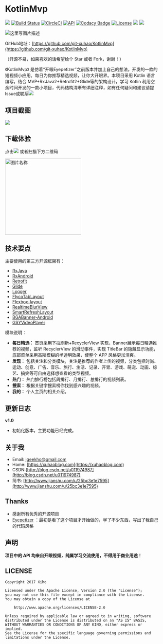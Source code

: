 # KotlinMvp

[![](https://jitpack.io/v/git-xuhao/KotlinMvp.svg)](https://jitpack.io/#git-xuhao/KotlinMvp)
[![Build Status](https://travis-ci.org/git-xuhao/KotlinMvp.svg?branch=master)](https://travis-ci.org/git-xuhao/KotlinMvp)
[![CircleCI](https://circleci.com/gh/git-xuhao/KotlinMvp/tree/master.svg?style=svg)](https://circleci.com/gh/git-xuhao/KotlinMvp/tree/master)
[![API](https://img.shields.io/badge/API-19%2B-brightgreen.svg?style=flat)](https://android-arsenal.com/api?level=19)
[![Codacy Badge](https://api.codacy.com/project/badge/Grade/0ee634e0cc3042f8a98e33d6135f39a6)](https://www.codacy.com/app/git-xuhao/KotlinMvp?utm_source=github.com&amp;utm_medium=referral&amp;utm_content=git-xuhao/KotlinMvp&amp;utm_campaign=Badge_Grade)
[![License](https://img.shields.io/badge/License-Apache%202.0-blue.svg)](https://opensource.org/licenses/Apache-2.0)
[![](https://img.shields.io/badge/Author-xuhao-red.svg)](http://xuhaoblog.com)
[![](https://img.shields.io/badge/QQ-504105930-blue.svg)](http://xuhaoblog.com)

![这里写图片描述](http://oyp2zrwnm.bkt.clouddn.com/ic_launcher.png)

GitHub地址：[https://github.com/git-xuhao/KotlinMvp](https://github.com/git-xuhao/KotlinMvp)

（开源不易，如果喜欢的话希望给个 Star 或者 Fork，谢谢！）

《KotlinMvp》 是仿着“开眼Eyepetizer”之前版本并加上自己的想法，开发的一款的短视频小应用，每日为你推荐精选视频，让你大开眼界。本项目采用 Kotlin 语言编写，结合 MVP+RxJava2+Retrofit2+Glide等的架构设计，学习 Kotlin 利用空余时间开发的一款小项目，代码结构清晰有详细注释，如有任何疑问和建议请提 Issue或联系[![](https://img.shields.io/badge/Gmail:-igeekho@gmail.com-blue.svg)]()

## 项目截图

![](http://oyp2zrwnm.bkt.clouddn.com/pt2017_12_09_10_27_10.jpg)


## 下载体验

点击[![](https://img.shields.io/badge/Download-apk-green.svg)](https://fir.im/kotlinmvp) 或者扫描下方二维码

<img src="http://oyp2zrwnm.bkt.clouddn.com/QR-code-kotlin-mvp.png" width = "250" height = "250" alt="图片名称" align=center />



## 技术要点
主要使用的第三方开源框架有：

 - [RxJava](https://github.com/ReactiveX/RxJava)
 - [RxAndroid](https://github.com/ReactiveX/RxAndroid)
 - [Retrofit](https://github.com/square/retrofit)
 - [Glide](https://github.com/bumptech/glide)
 - [Logger](https://github.com/orhanobut/logger)
 - [FlycoTabLayout](https://github.com/H07000223/FlycoTabLayout)
 - [Flexbox-layout](https://github.com/google/flexbox-layout)
 - [RealtimeBlurView](https://github.com/mmin18/RealtimeBlurView)
 - [SmartRefreshLayout](https://github.com/scwang90/SmartRefreshLayout)
 - [BGABanner-Android](https://github.com/bingoogolapple/BGABanner-Android)
 - [GSYVideoPlayer](https://github.com/CarGuo/GSYVideoPlayer)

模块说明：
 
 - **每日精选：** 首页采用下拉刷新+RecyclerView 实现，Banner展示每日精选推荐的视频，监听 RecyclerView 的滑动事件，实现 TitleBar 的隐藏显示功能，底部菜单采用高斯模糊的半透明效果，使整个 APP 风格更加清爽。
 - **发现：** 包括关注和分类模块，关注是推荐的作者上传的视频，分类包括时尚、运动、创意、广告、音乐、旅行、生活、记录、开胃、游戏、萌宠、动画、综艺、搞笑等可自由选择想查看的类型视频。
 - **热门：** 热门排行榜包括周排行、月排行、总排行的视频列表。
 - **搜索：** 根据关键字搜索榜你找到感兴趣的视频。
 - **我的：** 个人主页的相关介绍。

## 更新日志

**v1.0**

 - 初始化版本，主要功能已经完成。

## 关于我

 - Email: igeekho@gmail.com
 - Home: [https://xuhaoblog.com](https://xuhaoblog.com)
 - CSDN:[http://blog.csdn.net/u011974987](http://blog.csdn.net/u011974987)
 - 简书: [http://www.jianshu.com/u/25bc3e1e7595](http://www.jianshu.com/u/25bc3e1e7595)

## Thanks

- 感谢所有优秀的开源项目
- [Eyepetizer](https://github.com/kaikaixue/Eyepetizer) ：最初是看了这个项目才开始做的，学了不少东西，写出了我自己的代码风格

## 声明
**项目中的 API 均来自开眼视频，纯属学习交流使用，不得用于商业用途！**
 
## LICENSE
```
Copyright 2017 Xiho

Licensed under the Apache License, Version 2.0 (the "License");
you may not use this file except in compliance with the License.
You may obtain a copy of the License at

    http://www.apache.org/licenses/LICENSE-2.0

Unless required by applicable law or agreed to in writing, software
distributed under the License is distributed on an "AS IS" BASIS,
WITHOUT WARRANTIES OR CONDITIONS OF ANY KIND, either express or implied.
See the License for the specific language governing permissions and
limitations under the License.
```

